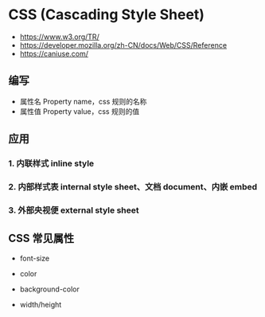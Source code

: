 # CSS (Cascading Style Sheet)

- https://www.w3.org/TR/
- https://developer.mozilla.org/zh-CN/docs/Web/CSS/Reference
- https://caniuse.com/

## 编写

- 属性名 Property name，css 规则的名称
- 属性值 Property value，css 规则的值

## 应用

### 1. 内联样式 inline style

### 2. 内部样式表 internal style sheet、文档 document、内嵌 embed

### 3. 外部央视便 external style sheet

## CSS 常见属性

- font-size

- color
- background-color
- width/height